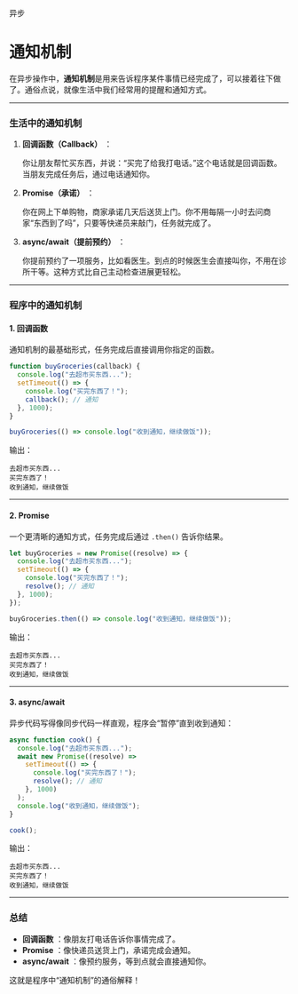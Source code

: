 
异步

# 通知机制

在异步操作中，**通知机制**是用来告诉程序某件事情已经完成了，可以接着往下做了。通俗点说，就像生活中我们经常用的提醒和通知方式。

---

### **生活中的通知机制**

1. **回调函数（Callback）** ：

   你让朋友帮忙买东西，并说：“买完了给我打电话。”这个电话就是回调函数。当朋友完成任务后，通过电话通知你。

1. **Promise（承诺）** ：

   你在网上下单购物，商家承诺几天后送货上门。你不用每隔一小时去问商家“东西到了吗”，只要等快递员来敲门，任务就完成了。

1. **async/await（提前预约）** ：

   你提前预约了一项服务，比如看医生。到点的时候医生会直接叫你，不用在诊所干等。这种方式比自己主动检查进展更轻松。

---

### **程序中的通知机制**

#### **1. 回调函数**

通知机制的最基础形式，任务完成后直接调用你指定的函数。

```javascript
function buyGroceries(callback) {
  console.log("去超市买东西...");
  setTimeout(() => {
    console.log("买完东西了！");
    callback(); // 通知
  }, 1000);
}

buyGroceries(() => console.log("收到通知，继续做饭"));
```

输出：

```
去超市买东西...
买完东西了！
收到通知，继续做饭
```

---

#### **2. Promise**

一个更清晰的通知方式，任务完成后通过 `.then()` 告诉你结果。

```javascript
let buyGroceries = new Promise((resolve) => {
  console.log("去超市买东西...");
  setTimeout(() => {
    console.log("买完东西了！");
    resolve(); // 通知
  }, 1000);
});

buyGroceries.then(() => console.log("收到通知，继续做饭"));
```

输出：

```
去超市买东西...
买完东西了！
收到通知，继续做饭
```

---

#### **3. async/await**

异步代码写得像同步代码一样直观，程序会“暂停”直到收到通知：

```javascript
async function cook() {
  console.log("去超市买东西...");
  await new Promise((resolve) =>
    setTimeout(() => {
      console.log("买完东西了！");
      resolve(); // 通知
    }, 1000)
  );
  console.log("收到通知，继续做饭");
}

cook();
```

输出：

```
去超市买东西...
买完东西了！
收到通知，继续做饭
```

---

### **总结**

* **回调函数** ：像朋友打电话告诉你事情完成了。
* **Promise** ：像快递员送货上门，承诺完成会通知。
* **async/await** ：像预约服务，等到点就会直接通知你。

这就是程序中“通知机制”的通俗解释！
